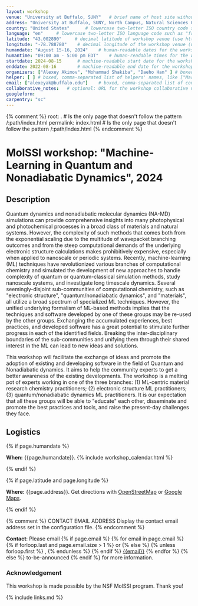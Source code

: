 ```yaml
---
layout: workshop
venue: "University at Buffalo, SUNY"   # brief name of host site without address (e.g., "Euphoric State University")
address: "University at Buffalo, SUNY, North Campus, Natural Sciences Complex"   # full street address of workshop (e.g., "Room A, 123 Forth Street, Blimingen, Euphoria")
country: "United States"      # lowercase two-letter ISO country code such as "fr" (see https://en.wikipedia.org/wiki/ISO_3166-1#Current_codes)
language: "en"     # lowercase two-letter ISO language code such as "fr" (see https://en.wikipedia.org/wiki/List_of_ISO_639-1_codes)
latitude: "43.002890"     # decimal latitude of workshop venue (use https://www.latlong.net/)
longitude: "-78.788780"    # decimal longitude of the workshop venue (use https://www.latlong.net)
humandate: "August 15-16, 2024"    # human-readable dates for the workshop (e.g., "Feb 17-18, 2020")
humantime: "09:00 am - 5:00 pm EDT"    # human-readable times for the workshop (e.g., "9:00 am - 4:30 pm")
startdate: 2024-08-15      # machine-readable start date for the workshop in YYYY-MM-DD format like 2015-01-01
enddate: 2022-08-16        # machine-readable end date for the workshop in YYYY-MM-DD format like 2015-01-02
organizers: ["Alexey Akimov", "Mohammad Shakiba", "Daeho Han" ] # boxed, comma-separated list of instructors' names as strings, like ["Kay McNulty", "Betty Jennings", "Betty Snyder"]
helper: [ ] # boxed, comma-separated list of helpers' names, like ["Marlyn Wescoff", "Fran Bilas", "Ruth Lichterman"]
email: ["alexeyak@buffalo.edu"]    # boxed, comma-separated list of contact email addresses for the host, lead instructor, or whoever else is handling questions, like ["marlyn.wescoff@example.org", "fran.bilas@example.org", "ruth.lichterman@example.org"]
collaborative_notes:   # optional: URL for the workshop collaborative notes, e.g. an Etherpad or Google Docs document (e.g., https://pad.carpentries.org/2015-01-01-euphoria)
googleform: 
carpentry: "sc"
---
```



{% comment %}
root: .  # Is the only page that doesn't follow the pattern /:path/index.html
permalink: index.html  # Is the only page that doesn't follow the pattern /:path/index.html
{% endcomment %}


# MolSSI workshop: "Machine-Learning in Quantum and Nonadiabatic Dynamics", 2024

## Description

Quantum dynamics and nonadiabatic molecular dynamics (NA-MD) simulations can provide comprehensive insights into many 
photophysical and photochemical processes in a broad class of materials and natural systems. However, the complexity of such methods that
comes both from the exponential scaling due to the multitude of wavepacket branching outcomes and from the steep computational demands 
of the underlying electronic structure calculations makes prohibitively expensive, especially when applied to nanoscale or periodic systems. 
Recently, machine-learning (ML) techniques have revolutionized various branches of computational chemistry and simulated the development 
of new approaches to handle complexity of quantum or quantum-classical simulation methods, study nanoscale systems, and investigate long 
timescale dynamics. Several seemingly-disjoint sub-communities of computational chemistry, such as "electronic structure", "quantum/nonadiabatic 
dynamics", and "materials", all utilize a broad spectrum of specialized ML techniques. However, the unified underlying formalism of ML-based 
methods implies that the techniques and software developed by one of these groups may be re-used by the other groups. Exchanging the accumulated 
experiences, best practices, and developed software has a great potential to stimulate further progress in each of the identified fields. 
Breaking the inter-disciplinary boundaries of the sub-communities and unifying them through their shared interest in the ML can lead to 
new ideas and solutions.

This workshop will facilitate the exchange of ideas and promote the adoption of existing and developing software in the field of 
Quantum and Nonadiabatic dynamics. It aims to help the community experts to get a better awareness of the existing developments. 
The workshop is a melting pot of experts working in one of the three branches: (1) ML-centric material research chemistry practitioners; 
(2) electronic structure ML practitioners; (3) quantum/nonadiabatic dynamics ML practitioners. It is our expectation that all these groups
 will be able to "educate" each other, disseminate and promote the best practices and tools, and raise the present-day challenges they face.


## Logistics

{% if page.humandate %}
<p id="when">
  <strong>When:</strong>
  {{page.humandate}}.
  {% include workshop_calendar.html %}
</p>
{% endif %}

{% if page.latitude and page.longitude %}
<p id="where">
  <strong>Where:</strong>
  {{page.address}}.
  Get directions with
  <a href="//www.openstreetmap.org/?mlat={{page.latitude}}&mlon={{page.longitude}}&zoom=16">OpenStreetMap</a>
  or
  <a href="//maps.google.com/maps?q={{page.latitude}},{{page.longitude}}">Google Maps</a>.
</p>
{% endif %}

{% comment %}
CONTACT EMAIL ADDRESS
Display the contact email address set in the configuration file.
{% endcomment %}
<p id="contact">
  <strong>Contact</strong>:
  Please email
  {% if page.email %}
  {% for email in page.email %}
  {% if forloop.last and page.email.size > 1 %}
  or
  {% else %}
  {% unless forloop.first %}
  ,
  {% endunless %}
  {% endif %}
  <a href='mailto:{{email}}'>{{email}}</a>
  {% endfor %}
  {% else %}
  to-be-announced
  {% endif %}
  for more information.
</p>



### Acknowledgement

This workshop is made possible by the NSF MolSSI program. Thank you!


{% include links.md %}
